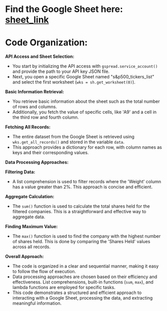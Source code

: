 # **Find the Google Sheet here:** [sheet_link](https://docs.google.com/spreadsheets/d/103GblZTjzJ45q7LHkKwLNf5Zi0M6Z1lGmkL2b-aqbKw/edit?usp=sharing)


# Code Organization:

**API Access and Sheet Selection:**

- You start by initializing the API access with `gspread.service_account()` and provide the path to your API key JSON file.
- Next, you open a specific Google Sheet named "s&p500_tickers_list" and select the first worksheet (`wks = sh.get_worksheet(0)`).

**Basic Information Retrieval:**

- You retrieve basic information about the sheet such as the total number of rows and columns.
- Additionally, you fetch the value of specific cells, like 'A9' and a cell in the third row and fourth column.

**Fetching All Records:**

- The entire dataset from the Google Sheet is retrieved using `wks.get_all_records()` and stored in the variable `data`.
- This approach provides a dictionary for each row, with column names as keys and their corresponding values.

**Data Processing Approaches:**

**Filtering Data:**

- A list comprehension is used to filter records where the 'Weight' column has a value greater than 2%. This approach is concise and efficient.

**Aggregate Calculation:**

- The `sum()` function is used to calculate the total shares held for the filtered companies. This is a straightforward and effective way to aggregate data.

**Finding Maximum Value:**

- The `max()` function is used to find the company with the highest number of shares held. This is done by comparing the 'Shares Held' values across all records.

**Overall Approach:**

- The code is organized in a clear and sequential manner, making it easy to follow the flow of execution.
- Data processing approaches are chosen based on their efficiency and effectiveness. List comprehensions, built-in functions (`sum`, `max`), and lambda functions are employed for specific tasks.
- This code demonstrates a structured and efficient approach to interacting with a Google Sheet, processing the data, and extracting meaningful information.
